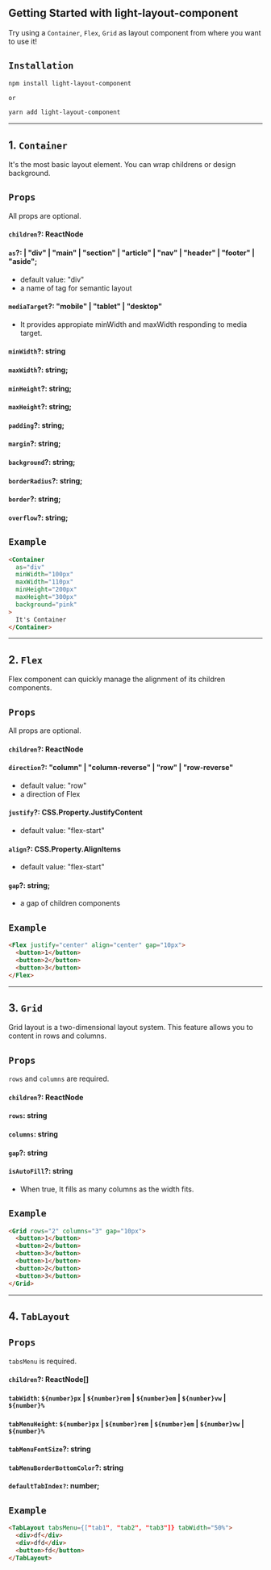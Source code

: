 ## Getting Started with light-layout-component

Try using a `Container`, `Flex`, `Grid` as layout component from where you want to use it!

## `Installation`

```bash
npm install light-layout-component

or

yarn add light-layout-component
```

---

## 1. `Container`

It's the most basic layout element. You can wrap childrens or design background.

## `Props`

All props are optional.

#### `children`?: ReactNode

#### `as`?: | "div" | "main" | "section" | "article" | "nav" | "header" | "footer" | "aside";

- default value: "div"
- a name of tag for semantic layout

#### `mediaTarget`?: "mobile" | "tablet" | "desktop"

- It provides appropiate minWidth and maxWidth responding to media target.

#### `minWidth`?: string

#### `maxWidth`?: string;

#### `minHeight`?: string;

#### `maxHeight`?: string;

#### `padding`?: string;

#### `margin`?: string;

#### `background`?: string;

#### `borderRadius`?: string;

#### `border`?: string;

#### `overflow`?: string;

## `Example`

```html
<Container
  as="div"
  minWidth="100px"
  maxWidth="110px"
  minHeight="200px"
  maxHeight="300px"
  background="pink"
>
  It's Container
</Container>
```

---

## 2. `Flex`

Flex component can quickly manage the alignment of its children components.

## `Props`

All props are optional.

#### `children`?: ReactNode

#### `direction`?: "column" | "column-reverse" | "row" | "row-reverse"

- default value: "row"
- a direction of Flex

#### `justify`?: CSS.Property.JustifyContent

- default value: "flex-start"

#### `align`?: CSS.Property.AlignItems

- default value: "flex-start"

#### `gap`?: string;

- a gap of children components

## `Example`

```html
<Flex justify="center" align="center" gap="10px">
  <button>1</button>
  <button>2</button>
  <button>3</button>
</Flex>
```

---

## 3. `Grid`

Grid layout is a two-dimensional layout system. This feature allows you to content in rows and columns.

## `Props`

`rows` and `columns` are required.

#### `children`?: ReactNode

#### `rows`: string

#### `columns`: string

#### `gap`?: string

#### `isAutoFill`?: string

- When true, It fills as many columns as the width fits.

## `Example`

```html
<Grid rows="2" columns="3" gap="10px">
  <button>1</button>
  <button>2</button>
  <button>3</button>
  <button>1</button>
  <button>2</button>
  <button>3</button>
</Grid>
```

---

## 4. `TabLayout`

## `Props`

`tabsMenu` is required.

#### `children`?: ReactNode[]

#### `tabWidth`: `${number}px` | `${number}rem` | `${number}em` | `${number}vw` | `${number}%`

#### `tabMenuHeight`: `${number}px` | `${number}rem` | `${number}em` | `${number}vw` | `${number}%`

#### `tabMenuFontSize`?: string

#### `tabMenuBorderBottomColor`?: string

#### `defaultTabIndex?`: number;

## `Example`

```html
<TabLayout tabsMenu={["tab1", "tab2", "tab3"]} tabWidth="50%">
  <div>df</div>
  <div>dfd</div>
  <button>fd</button>
</TabLayout>
```
